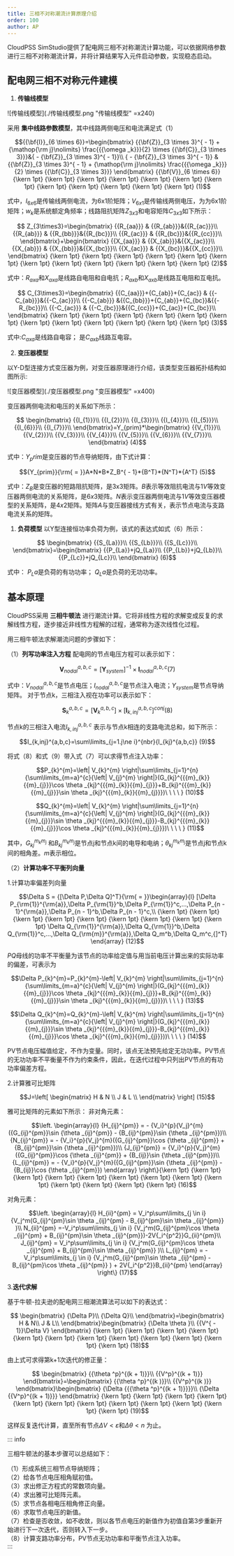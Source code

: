 ```yaml
---
title: 三相不对称潮流计算原理介绍
order: 100
author: AP
---
```


CloudPSS SimStudio提供了配电网三相不对称潮流计算功能，可以依据网络参数进行三相不对称潮流计算，并将计算结果写入元件启动参数，实现稳态启动。

## 配电网三相不对称元件建模

1. **传输线模型**

![传输线模型](./传输线模型.png "传输线模型" =x240)

采用 **集中线路参数模型**，其中线路两侧电压和电流满足式（1）

$${{\bf{I}}_{6 \times 6}}=\begin{bmatrix}
{{\bf{Z}}_{3 \times 3}^{ - 1} + {\mathop{\rm j}\nolimits} \frac{{{\omega _k}}}{2} \times {{\bf{C}}_{3 \times 3}}}&{ - {\bf{Z}}_{3 \times 3}^{ - 1}}\\
{ - {\bf{Z}}_{3 \times 3}^{ - 1}} &{{\bf{Z}}_{3 \times 3}^{ - 1} + {\mathop{\rm j}\nolimits} \frac{{{\omega _k}}}{2} \times {{\bf{C}}_{3 \times 3}}}
\end{bmatrix}
{{\bf{V}}_{6 \times 6}}
{\kern 1pt} {\kern 1pt} {\kern 1pt} {\kern 1pt} {\kern 1pt} {\kern 1pt} {\kern 1pt} {\kern 1pt} {\kern 1pt} {\kern 1pt} {\kern 1pt} {\kern 1pt} (1)$$

式中，$I_{6x6}$是传输线两侧电流，为6x1阶矩阵；$V_{6x1}$是传输线两侧电压，为为6x1阶矩阵；$w_k$是系统额定角频率；线路阻抗矩阵$Z_{3x3}$和电容矩阵$C_{3x3}$如下所示：

$$
Z_{3\times3}=\begin{bmatrix}
{{R_{aa}}} & {{R_{ab}}}&{{R_{ac}}}\\ 
{{R_{ab}}} & {{R_{bb}}}&{{R_{bc}}}\\
{{R_{ac}}} & {{R_{bc}}}&{{R_{cc}}}\\ 
\end{bmatrix}+\begin{bmatrix}
{{X_{aa}}} & {{X_{ab}}}&{{X_{ac}}}\\ 
{{X_{ab}}} & {{X_{bb}}}&{{X_{bc}}}\\
{{X_{ac}}} & {{X_{bc}}}&{{X_{cc}}}\\ 
\end{bmatrix} {\kern 1pt} {\kern 1pt} {\kern 1pt} {\kern 1pt} {\kern 1pt} {\kern 1pt} {\kern 1pt} {\kern 1pt} {\kern 1pt} {\kern 1pt} {\kern 1pt} {\kern 1pt} (2)$$

式中：$R_{axa}$和$X_{axa}$是线路自电阻和自电抗；$R_{axb}$和$X_{axb}$是线路互电阻和互电抗。

$$
C_{3\times3}=\begin{bmatrix}
{{C_{aa}}}+{C_{ab}}+{C_{ac}} & {{-C_{ab}}}&{{-C_{ac}}}\\ 
{{-C_{ab}}} &{{C_{bb}}}+{C_{ab}}+{C_{bc}}&{{-R_{bc}}}\\
{{-C_{ac}}} & {{-C_{bc}}}&{{C_{cc}}}+{C_{ac}}+{C_{bc}}\\ 
\end{bmatrix} {\kern 1pt} {\kern 1pt} {\kern 1pt} {\kern 1pt} {\kern 1pt} {\kern 1pt} {\kern 1pt} {\kern 1pt} {\kern 1pt} {\kern 1pt} {\kern 1pt} {\kern 1pt} (3)$$

式中:$C_{axa}$是线路自电容； 是$C_{axb}$线路互电容。

2. **变压器模型**

以Y-D型连接方式变压器为例，对变压器原理进行介绍，该类型变压器拓扑结构如图所示:

![变压器模型](./变压器模型.png "变压器模型" =x400)

变压器两侧电流和电压的关系如下所示：

$$
\begin{bmatrix}
{{I_{1}}}\\ 
{{I_{2}}}\\ 
{{I_{3}}}\\ 
{{I_{4}}}\\ 
{{I_{5}}}\\ 
{{I_{6}}}\\ 
{{I_{7}}}\\ 
\end{bmatrix}=Y_{prim}*\begin{bmatrix}
{{V_{1}}}\\ 
{{V_{2}}}\\ 
{{V_{3}}}\\ 
{{V_{4}}}\\ 
{{V_{5}}}\\ 
{{V_{6}}}\\ 
{{V_{7}}}\\ 
\end{bmatrix} (4)$$

式中：$Y_prim$是变压器的节点导纳矩阵，由下式计算：

$${Y_{prim}}{\rm{ = }}A*N*B*Z_B^{ - 1}*{B^T}*{N^T}*{A^T} (5)$$

式中：$Z_B$是变压器的短路阻抗矩阵，是3x3矩阵。$B$表示等效阻抗电流与$1V$等效变压器两侧电流的关系矩阵，是$6x3$矩阵。$N$表示变压器两侧电流与$1V$等效变压器模型的关系矩阵，是$4x2$矩阵。矩阵$A$与变压器接线方式有关，表示节点电流与支路电流关系的矩阵。

1. **负荷模型**
以Y型连接恒功率负荷为例，该式的表达式如式（6）所示：

$$
\begin{bmatrix}
{{S_{La}}}\\ 
{{S_{Lb}}}\\ 
{{S_{Lc}}}\\ 
\end{bmatrix}=\begin{bmatrix}
{{P_{La}}+jQ_{La}}\\ 
{{P_{Lb}}+jQ_{Lb}}\\ 
{{P_{Lc}}+jQ_{Lc}}\\ 
\end{bmatrix} (6)$$

式中： $P_La$是负荷的有功功率； $Q_La$是负荷的无功功率。

## 基本原理

CloudPSS采用 **三相牛顿法** 进行潮流计算。它将非线性方程的求解变成反复的求解线性方程，逐步接近非线性方程解的过程，通常称为逐次线性化过程。  

用三相牛顿法求解潮流问题的步骤如下：

（1）**列写功率注入方程**
配电网的节点电压方程可以表示如下：

$$\mathbf{V}_{nodal}^{a,b,c}={{\left[ {{\mathbf{Y}}_{system}} \right]}^{-1}}\times \mathbf{I}_{nodal}^{a,b,c} (7)$$

式中：${V}_{nodal}^{a,b,c}$是节点电压；${I}_{nodal}^{a,b,c}$是节点注入电流；${Y}_{system}$是节点导纳矩阵。
对于节点k，三相注入视在功率可以表示如下：

$$\mathbf{S}_{k}^{a,b,c}=\left[ \mathbf{V}_{k}^{a,b,c} \right]\times {{\left[ \mathbf{I}_{k,inj}^{a,b,c} \right]}^{conj}} (8)$$

节点k的三相注入电流${I}_{k,inj}^{a,b,c}$ 表示与节点k相连的支路电流总和，如下所示：

$$I_{k,inj}^{a,b,c}=\sum\limits_{j=1.j\ne i}^{nbr}{I_{kj}^{a,b,c}} (9)$$

将式（8）和式（9）带入式（7）可以求得节点注入功率：

$$P_{k}^{m}=\left| V_{k}^{m} \right|\sum\limits_{j=1}^{n}{\sum\limits_{m=a}^{c}{\left| V_{j}^{m} \right|}(G_{kj}^{{{m}_{k}}{{m}_{j}}}\cos \theta _{kj}^{{{m}_{k}}{{m}_{j}}}+B_{kj}^{{{m}_{k}}{{m}_{j}}}\sin \theta _{kj}^{{{m}_{k}}{{m}_{j}}})\ \ \ \ } (10)$$

$$Q_{k}^{m}=\left| V_{k}^{m} \right|\sum\limits_{j=1}^{n}{\sum\limits_{m=a}^{c}{\left| V_{j}^{m} \right|}(G_{kj}^{{{m}_{k}}{{m}_{j}}}\sin \theta _{kj}^{{{m}_{k}}{{m}_{j}}}-B_{kj}^{{{m}_{k}}{{m}_{j}}}\cos \theta _{kj}^{{{m}_{k}}{{m}_{j}}})\ \ \ \ }  (11)$$

其中，$G_{kj}^{{{m}_{k}}{{m}_{j}}}$ 和$B_{kj}^{{{m}_{k}}{{m}_{j}}}$是节点j和节点k间的电导和电纳；$\theta_{kj}^{{{m}_{k}}{{m}_{j}}}$是节点j和节点k间的相角差。$m$表示相位。

（2）**计算功率不平衡列向量**

1.计算功率偏差列向量

$$\Delta S = {[\Delta P,\Delta Q]^T}{\rm{ = }}\begin{array}{l}
[\Delta P_{\rm{1}}^{\rm{a}},\Delta P_{\rm{1}}^b,\Delta P_{\rm{1}}^c,...,\Delta P_{n - 1}^{\rm{a}},\Delta P_{n - 1}^b,\Delta P_{n - 1}^c,\\
{\kern 1pt} {\kern 1pt} {\kern 1pt} {\kern 1pt} {\kern 1pt} {\kern 1pt} {\kern 1pt} {\kern 1pt} {\kern 1pt} \Delta Q_{\rm{1}}^{\rm{a}},\Delta Q_{\rm{1}}^b,\Delta Q_{\rm{1}}^c,...,\Delta Q_{\rm{m}}^{\rm{a}},\Delta Q_m^b,\Delta Q_m^c,{]^T}
\end{array} (12)$$

$PQ$母线的功率不平衡量为该节点的功率给定值与用当前电压计算出来的实际功率的偏差，可表示为

$$\Delta P_{k}^{m}=P_{k}^{m}-\left| V_{k}^{m} \right|\sum\limits_{j=1}^{n}{\sum\limits_{m=a}^{c}{\left| V_{j}^{m} \right|}(G_{kj}^{{{m}_{k}}{{m}_{j}}}\cos \theta _{kj}^{{{m}_{k}}{{m}_{j}}}+B_{kj}^{{{m}_{k}}{{m}_{j}}}\sin \theta _{kj}^{{{m}_{k}}{{m}_{j}}})\ \ \ \ } (13)$$

$$\Delta Q_{k}^{m}=Q_{k}^{m}-\left| V_{k}^{m} \right|\sum\limits_{j=1}^{n}{\sum\limits_{m=a}^{c}{\left| V_{j}^{m} \right|}(G_{kj}^{{{m}_{k}}{{m}_{j}}}\sin \theta _{kj}^{{{m}_{k}}{{m}_{j}}}-B_{kj}^{{{m}_{k}}{{m}_{j}}}\cos \theta _{kj}^{{{m}_{k}}{{m}_{j}}}))\ \ \ \ } (14)$$

PV节点电压幅值给定，不作为变量。同时，该点无法预先给定无功功率。PV节点的无功功率不平衡量不作为约束条件，因此，在迭代过程中只列出PV节点的有功功率偏差方程。

2.计算雅可比矩阵

$$J=\left[ \begin{matrix}
   H & N  \\
   J & L  \\
\end{matrix} \right]
 (15)$$

雅可比矩阵的元素如下所示：
非对角元素：

$$\left. \begin{array}{l}
{H_{ij}^{pm}} =  - {V_i}^{p}{V_j}^{m}({G_{ij}^{pm}}\sin {\theta _{ij}^{pm}} - {B_{ij}^{pm}}\sin {\theta _{ij}^{pm}})\\
{N_{ij}^{pm}} =  - {V_i}^{p}{V_j}^{m}({G_{ij}^{pm}}\cos {\theta _{ij}^{pm}} + {B_{ij}^{pm}}\sin {\theta _{ij}^{pm}})\\
{J_{ij}^{pm}} = {V_i}^{p}{V_j}^{m}({G_{ij}^{pm}}\cos {\theta _{ij}^{pm}} + {B_{ij}}\sin {\theta _{ij}^{pm}})\\
{L_{ij}^{pm}} =  - {V_i}^{p}{V_j}^{m}({G_{ij}^{pm}}\sin {\theta _{ij}^{pm}} - {B_{ij}}\cos {\theta _{ij}^{pm}})
\end{array} \right\}{\kern 1pt} {\kern 1pt} {\kern 1pt} {\kern 1pt} {\kern 1pt} {\kern 1pt} {\kern 1pt} {\kern 1pt} {\kern 1pt} {\kern 1pt} {\kern 1pt} {\kern 1pt} {\kern 1pt} (16)$$

对角元素：

$$\left. \begin{array}{l}
H_{ii}^{pm} = V_i^p\sum\limits_{j \in i} {V_j^m(G_{ij}^{pm}\sin \theta _{ij}^{pm} - B_{ij}^{pm}\sin \theta _{ij}^{pm}} )\\
N_{ii}^{pm} =-V_i^p\sum\limits_{j \in i} {V_j^m(G_{ij}^{pm}\cos \theta _{ij}^{pm} + B_{ij}^{pm}\sin \theta _{ij}^{pm}})-2V{_i^{p^2}}G_{ii}^{pm}\\
J_{ij}^{pm} = V_i^p\sum\limits_{j \in i} {V_j^m(G_{ij}^{pm}\cos \theta _{ij}^{pm} + B_{ij}^{pm}\sin \theta _{ij}^{pm}} )\\
L_{ij}^{pm} =  - V_i^p\sum\limits_{j \in i} {V_j^m(G_{ij}^{pm}\sin \theta _{ij}^{pm} - B_{ij}^{pm}\cos \theta _{ij}^{pm}} ) + 2V{_i^{p^2}}B_{ii}^{pm}
\end{array} \right\} (17)$$

3.**迭代求解**

基于牛顿-拉夫逊的配电网三相潮流算法可以如下的表达式：

$$
\begin{bmatrix}
{\Delta P}\\ 
{\Delta Q}\\
\end{bmatrix}=\begin{bmatrix}
H & N\\ 
J & L\\
\end{bmatrix}\begin{bmatrix}
{\Delta \theta }\\
{{V^{ - 1}}\Delta V}
\end{bmatrix} {\kern 1pt} {\kern 1pt} {\kern 1pt} {\kern 1pt} {\kern 1pt} {\kern 1pt} {\kern 1pt} {\kern 1pt} {\kern 1pt} {\kern 1pt} {\kern 1pt} {\kern 1pt} (18)$$

由上式可求得第k+1次迭代的修正量：

$$
\begin{bmatrix}
{{\theta ^p}^{(k + 1)}}\\
{{V^p}^{(k + 1)}}
\end{bmatrix}=\begin{bmatrix}
{{\theta ^p}^{(k )}}\\
{{V^p}^{(k )}}
\end{bmatrix}\begin{bmatrix}
{\Delta {{{\theta ^p}^{(k + 1)}}}}\\
{\Delta {{V^p}^{(k + 1)}}}
\end{bmatrix} {\kern 1pt} {\kern 1pt} {\kern 1pt} {\kern 1pt} {\kern 1pt} {\kern 1pt} {\kern 1pt} {\kern 1pt} {\kern 1pt} {\kern 1pt} {\kern 1pt} {\kern 1pt} (19)$$

这样反复迭代计算，直至所有节点$\Delta V < \varepsilon$和$\Delta \theta<n$ 为止。



::: info

三相牛顿法的基本步骤可以总结如下：

（1）形成系统三相节点导纳矩阵；  
（2）给各节点电压相角赋初值。	  
（3）求出修正方程式的常数项向量。  
（4）求出雅可比矩阵元素。  
（5）求节点各相电压相角修正向量。  
（6）求取节点电压的新值。  
（7）检查是否收敛，如不收敛，则以各节点电压的新值作为初值自第3步重新开始进行下一次迭代，否则转入下一步。  
（8）计算支路功率分布，PV节点无功功率和平衡节点注入功率。  
:::



